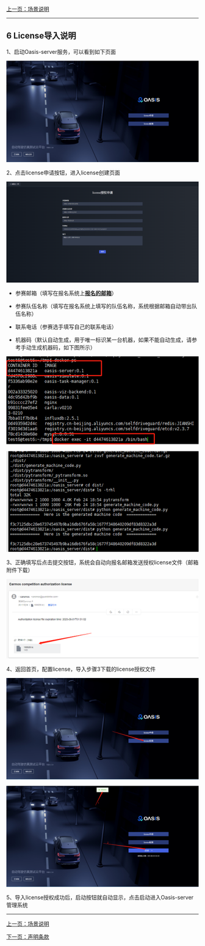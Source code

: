 [上一页：场景说明](scenarios.md)

***

## 6 License导入说明

1、启动Oasis-server服务，可以看到如下页面

![](js/images/license/image.png)

2、点击license申请按钮，进入license创建页面

![](js/images/license/image1.png)

- 参赛邮箱（填写在报名系统上[__报名的邮箱__](https://race.carsmos.cn/contests)）

- 参赛队伍名称（填写在报名系统上填写的队伍名称，系统根据邮箱自动带出队伍名称）

- 联系电话（参赛选手填写自己的联系电话）

- 机器码（默认自动生成，用于唯一标识某一台机器，如果不能自动生成，请参考手动生成机器码，如下图所示）

![](js/images/license/image2.png)

![](js/images/license/image3.png)

3、正确填写后点击提交按钮，系统会自动向报名邮箱发送授权license文件（邮箱附件下载）

![](js/images/license/image4.png)

4、返回首页，配置license，导入步骤3下载的license授权文件

![](js/images/license/image5.png)

![](js/images/license/image6.png)

5、导入license授权成功后，启动按钮就自动显示，点击启动进入Oasis-server管理系统

***

[上一页：场景说明](scenarios.md)

[下一页：声明条款](clause.md)